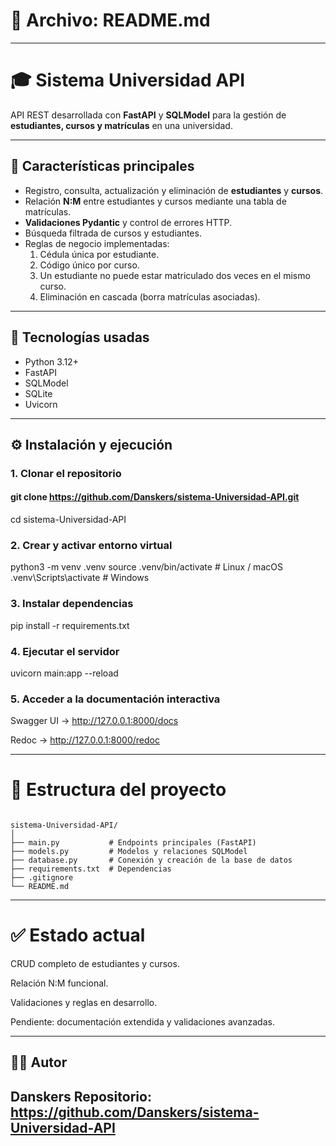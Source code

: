 # 🧩 Archivo: README.md

---

# 🎓 Sistema Universidad API

API REST desarrollada con **FastAPI** y **SQLModel** para la gestión de **estudiantes, cursos y matrículas** en una universidad.

---

## 🚀 Características principales
- Registro, consulta, actualización y eliminación de **estudiantes** y **cursos**.
- Relación **N:M** entre estudiantes y cursos mediante una tabla de matrículas.
- **Validaciones Pydantic** y control de errores HTTP.
- Búsqueda filtrada de cursos y estudiantes.
- Reglas de negocio implementadas:
  1. Cédula única por estudiante.
  2. Código único por curso.
  3. Un estudiante no puede estar matriculado dos veces en el mismo curso.
  4. Eliminación en cascada (borra matrículas asociadas).

---

## 🧱 Tecnologías usadas
- Python 3.12+
- FastAPI
- SQLModel
- SQLite
- Uvicorn

---

## ⚙️ Instalación y ejecución

### 1. Clonar el repositorio

#### git clone https://github.com/Danskers/sistema-Universidad-API.git
  cd sistema-Universidad-API

### 2. Crear y activar entorno virtual
python3 -m venv .venv
source .venv/bin/activate  # Linux / macOS
.venv\Scripts\activate   # Windows

### 3. Instalar dependencias
pip install -r requirements.txt

### 4. Ejecutar el servidor
uvicorn main:app --reload

### 5. Acceder a la documentación interactiva

Swagger UI → http://127.0.0.1:8000/docs

Redoc → http://127.0.0.1:8000/redoc

---

# 🧩 Estructura del proyecto

```

sistema-Universidad-API/
│
├── main.py           # Endpoints principales (FastAPI)
├── models.py         # Modelos y relaciones SQLModel
├── database.py       # Conexión y creación de la base de datos
├── requirements.txt  # Dependencias
├── .gitignore
└── README.md

```
---
# ✅ Estado actual

CRUD completo de estudiantes y cursos.

Relación N:M funcional.

Validaciones y reglas en desarrollo.

Pendiente: documentación extendida y validaciones avanzadas.

--- 
## 👨‍💻 Autor

Danskers
Repositorio: https://github.com/Danskers/sistema-Universidad-API
---